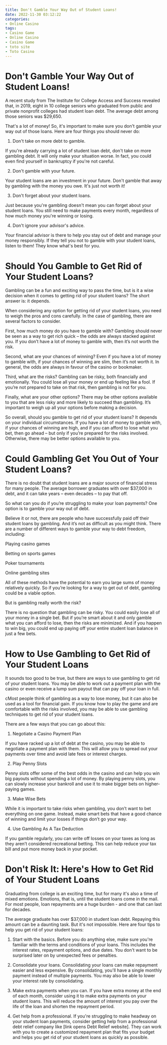 ```yaml
---
title: Don't Gamble Your Way Out of Student Loans!
date: 2022-11-30 03:12:22
categories:
- Online Casino
tags:
- Casino Game
- Online Casino
- Casino Game
- toto site
- Toto Casino
---
```



#  Don't Gamble Your Way Out of Student Loans!

A recent study from The Institute for College Access and Success revealed that, in 2019, eight in 10 college seniors who graduated from public and private nonprofit colleges had student loan debt. The average debt among those seniors was $29,650. 

That's a lot of money! So, it's important to make sure you don't gamble your way out of those loans. Here are four things you should never do:

1) Don't take on more debt to gamble.

If you're already carrying a lot of student loan debt, don't take on more gambling debt. It will only make your situation worse. In fact, you could even find yourself in bankruptcy if you're not careful. 

2) Don't gamble with your future.

Your student loans are an investment in your future. Don't gamble that away by gambling with the money you owe. It's just not worth it! 

3) Don't forget about your student loans.

Just because you're gambling doesn't mean you can forget about your student loans. You still need to make payments every month, regardless of how much money you're winning or losing. 

4) Don't ignore your advisor's advice.

Your financial advisor is there to help you stay out of debt and manage your money responsibly. If they tell you not to gamble with your student loans, listen to them! They know what's best for you.

#  Should You Gamble to Get Rid of Your Student Loans?

Gambling can be a fun and exciting way to pass the time, but is it a wise decision when it comes to getting rid of your student loans? The short answer is: it depends.

When considering any option for getting rid of your student loans, you need to weigh the pros and cons carefully. In the case of gambling, there are several factors to consider.

First, how much money do you have to gamble with? Gambling should never be seen as a way to get rich quick – the odds are always stacked against you. If you don’t have a lot of money to gamble with, then it’s not worth the risk.

Second, what are your chances of winning? Even if you have a lot of money to gamble with, if your chances of winning are slim, then it’s not worth it. In general, the odds are always in favour of the casino or bookmaker.

Third, what are the risks? Gambling can be risky, both financially and emotionally. You could lose all your money or end up feeling like a fool. If you’re not prepared to take on that risk, then gambling is not for you.

Finally, what are your other options? There may be other options available to you that are less risky and more likely to succeed than gambling. It’s important to weigh up all your options before making a decision.

So overall, should you gamble to get rid of your student loans? It depends on your individual circumstances. If you have a lot of money to gamble with, if your chances of winning are high, and if you can afford to lose what you bet, then go ahead – but only if you’re prepared for the risks involved. Otherwise, there may be better options available to you.

#  Could Gambling Get You Out of Your Student Loans?

There is no doubt that student loans are a major source of financial stress for many people. The average borrower graduates with over $37,000 in debt, and it can take years – even decades – to pay that off.

So what can you do if you’re struggling to make your loan payments? One option is to gamble your way out of debt.

Believe it or not, there are people who have successfully paid off their student loans by gambling. And it’s not as difficult as you might think. There are a number of different ways to gamble your way to debt freedom, including:

Playing casino games

Betting on sports games

Poker tournaments

Online gambling sites

All of these methods have the potential to earn you large sums of money relatively quickly. So if you’re looking for a way to get out of debt, gambling could be a viable option.

But is gambling really worth the risk?

There is no question that gambling can be risky. You could easily lose all of your money in a single bet. But if you’re smart about it and only gamble what you can afford to lose, then the risks are minimized. And if you happen to win big, you could end up paying off your entire student loan balance in just a few bets.

#  How to Use Gambling to Get Rid of Your Student Loans

It sounds too good to be true, but there are ways to use gambling to get rid of your student loans. You may be able to work out a payment plan with the casino or even receive a lump sum payout that can pay off your loan in full.

cMost people think of gambling as a way to lose money, but it can also be used as a tool for financial gain. If you know how to play the game and are comfortable with the risks involved, you may be able to use gambling techniques to get rid of your student loans.

There are a few ways that you can go about this:

1. Negotiate a Casino Payment Plan

If you have racked up a lot of debt at the casino, you may be able to negotiate a payment plan with them. This will allow you to spread out your payments over time and avoid late fees or interest charges.

2. Play Penny Slots

Penny slots offer some of the best odds in the casino and can help you win big payouts without spending a lot of money. By playing penny slots, you can slowly increase your bankroll and use it to make bigger bets on higher-paying games.

3. Make Wise Bets

While it is important to take risks when gambling, you don’t want to bet everything on one game. Instead, make smart bets that have a good chance of winning and limit your losses if things don’t go your way.

4. Use Gambling As A Tax Deduction

If you gamble regularly, you can write off losses on your taxes as long as they aren’t considered recreational betting. This can help reduce your tax bill and put more money back in your pocket.

#  Don't Risk It: Here's How to Get Rid of Your Student Loans

Graduating from college is an exciting time, but for many it's also a time of mixed emotions. Emotions, that is, until the student loans come in the mail. For most people, loan repayments are a huge burden - and one that can last for decades.

The average graduate has over $37,000 in student loan debt. Repaying this amount can be a daunting task. But it's not impossible. Here are four tips to help you get rid of your student loans:

1) Start with the basics. Before you do anything else, make sure you're familiar with the terms and conditions of your loans. This includes the interest rates, repayment options, and due dates. You don't want to be surprised later on by unexpected fees or penalties.

2) Consolidate your loans. Consolidating your loans can make repayment easier and less expensive. By consolidating, you'll have a single monthly payment instead of multiple payments. You may also be able to lower your interest rate by consolidating.

3) Make extra payments when you can. If you have extra money at the end of each month, consider using it to make extra payments on your student loans. This will reduce the amount of interest you pay over the life of the loan and shorten the repayment period.

4) Get help from a professional. If you're struggling to make headway on your student loan payments, consider getting help from a professional debt relief company like [link opens Debt Relief website]. They can work with you to create a customized repayment plan that fits your budget and helps you get rid of your student loans as quickly as possible.